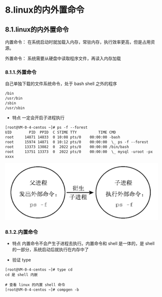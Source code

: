 # 8.linux的内外置命令

## 8.1.linux的内外置命令

内置命令： 在系统启动时就加载入内存，常驻内存，执行效率更高，但是占用资源。

外置命令： 系统需要从硬盘中读取程序文件，再读入内存加载

### 8.1.1.外置命令

自己单独下载的文件系统命令，处于 bash shell 之外的程序

```
/bin
/usr/bin
/sbin
/usr/sbin
```

* 特点
一定会开启子进程执行

```
[root@VM-0-4-centos ~]# ps -f --forest
UID        PID  PPID  C STIME TTY          TIME CMD
root     14871 14833  0 10:08 pts/0    00:00:00 -bash
root     15974 14871  0 10:12 pts/0    00:00:00  \_ ps -f --forest
root     13373 13082  0  2022 pts/0    00:00:00 /bin/bash
root     13751 13373  0  2022 pts/0    00:00:00  \_ mysql -uroot -px xxxx
```

![开启子进程](./imgs/7.1.png)

### 8.1.2.内置命令

* 特点
内置命令不会产生子进程去执行。内置命令和 shell 是一体的，是 shell 的一部分，系统启动后就执行在内存中了

* 验证 type

```
[root@VM-0-4-centos ~]# type cd
cd 是 shell 内嵌

# 查看 linux 的内置 shell 命令
[root@VM-0-4-centos ~]# compgen -b
```
